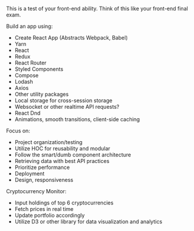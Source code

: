 This is a test of your front-end ability. Think of this like your front-end final exam.

Build an app using:

- Create React App (Abstracts Webpack, Babel)
- Yarn
- React
- Redux
- React Router
- Styled Components
- Compose
- Lodash
- Axios
- Other utility packages
- Local storage for cross-session storage
- Websocket or other realtime API requests?
- React Dnd
- Animations, smooth transitions, client-side caching

Focus on:

- Project organization/testing
- Utilize HOC for reusability and modular
- Follow the smart/dumb component architecture
- Retrieving data with best API practices
- Prioritize performance
- Deployment
- Design, responsiveness

Cryptocurrency Monitor:

- Input holdings of top 6 cryptocurrencies
- Fetch prices in real time
- Update portfolio accordingly
- Utilize D3 or other library for data visualization and analytics
